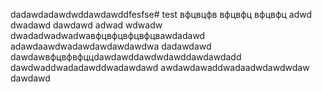 dadawdadawdwddawdawddfesfse# test
вфцвцфв
вфцвфц
вфцвфц
adwd
dwadawd
dawdawd
adwad
wdwadw
dwadadwadwadwaвфцвфцвфцвфцвawdadawd
adawdaawdwadawdawdawdawdwa
dadawdawd
dawdawвфцвфвфццdawdawddawdwdawddawdawdadd
dawdwaddwadadawddwadawdawd
awdawdawaddwadaadwdawdwdaw
dawdawd
